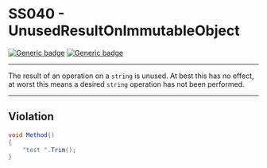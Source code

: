 # SS040 - UnusedResultOnImmutableObject

[![Generic badge](https://img.shields.io/badge/Severity-Warning-yellow.svg)](https://shields.io/) [![Generic badge](https://img.shields.io/badge/CodeFix-No-lightgrey.svg)](https://shields.io/)

---

The result of an operation on a `string` is unused. At best this has no effect, at worst this means a desired `string` operation has not been performed.

---

## Violation
```cs
void Method() 
{
    "test ".Trim();
}
```